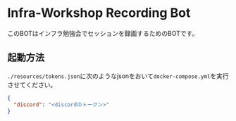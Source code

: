 # Infra-Workshop Recording Bot

このBOTはインフラ勉強会でセッションを録画するためのBOTです。

## 起動方法

`./resources/tokens.json`に次のようなjsonをおいて`docker-compose.yml`を実行させてください。
```json
{
  "discord": "<discordのトークン>"
}
```


